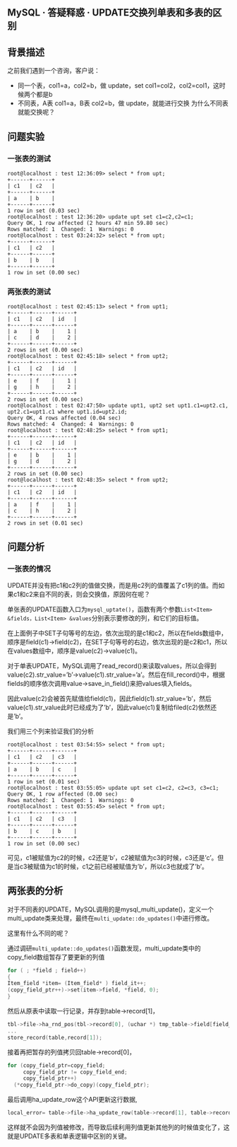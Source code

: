## MySQL · 答疑释惑 · UPDATE交换列单表和多表的区别


    
## 背景描述


之前我们遇到一个咨询，客户说：  

* 同一个表，col1=a，col2=b，做 update，set col1=col2，col2=col1，这时候两个都是b
* 不同表，A表 col1=a，B表 col2=b，做 update，就能进行交换
为什么不同表就能交换呢？


## 问题实验

### 一张表的测试

```LANG
root@localhost : test 12:36:09> select * from upt;
+------+------+  
| c1   | c2   |  
+------+------+  
| a    | b    |  
+------+------+  
1 row in set (0.03 sec)  
root@localhost : test 12:36:20> update upt set c1=c2,c2=c1;
Query OK, 1 row affected (2 hours 47 min 59.80 sec)
Rows matched: 1  Changed: 1  Warnings: 0
root@localhost : test 03:24:32> select * from upt;
+------+------+  
| c1   | c2   |  
+------+------+  
| b    | b    |  
+------+------+  
1 row in set (0.00 sec)  

```

### 两张表的测试

```LANG
root@localhost : test 02:45:13> select * from upt1;
+------+------+------+  
| c1   | c2   | id   |  
+------+------+------+  
| a    | b    |    1 |  
| c    | d    |    2 |  
+------+------+------+  
2 rows in set (0.00 sec)  
root@localhost : test 02:45:18> select * from upt2;
+------+------+------+  
| c1   | c2   | id   |  
+------+------+------+  
| e    | f    |    1 |  
| g    | h    |    2 |  
+------+------+------+  
2 rows in set (0.00 sec)  
root@localhost : test 02:47:50> update upt1, upt2 set upt1.c1=upt2.c1, upt2.c1=upt1.c1 where upt1.id=upt2.id;
Query OK, 4 rows affected (0.04 sec)  
Rows matched: 4  Changed: 4  Warnings: 0  
root@localhost : test 02:48:25> select * from upt1;
+------+------+------+  
| c1   | c2   | id   |  
+------+------+------+  
| e    | b    |    1 |  
| g    | d    |    2 |  
+------+------+------+  
2 rows in set (0.00 sec)  
root@localhost : test 02:48:35> select * from upt2;
+------+------+------+  
| c1   | c2   | id   |  
+------+------+------+  
| a    | f    |    1 |  
| c    | h    |    2 |  
+------+------+------+  
2 rows in set (0.01 sec)  

```

## 问题分析

### 一张表的情况


UPDATE并没有把c1和c2列的值做交换，而是用c2列的值覆盖了c1列的值。而如果c1和c2来自不同的表，则会交换值，原因何在呢？  


单张表的UPDATE函数入口为`mysql_uptate()`，函数有两个参数`List<Item> &fields，List<Item> &values`分别表示要修改的列，和它们的目标值。  


在上面例子中SET子句等号的左边，依次出现的是c1和c2，所以在fields数组中，顺序是field(c1)->field(c2)，在SET子句等号的右边，依次出现的是c2和c1，所以在values数组中，顺序是value(c2)->value(c1)。  


对于单表UPDATE，MySQL调用了read_record()来读取values，所以会得到 value(c2).str_value=’b’->value(c1).str_value=’a’。然后在fill_record()中，根据fields的顺序依次调用value->save_in_field()来把values填入fields。  


因此value(c2)会被首先赋值给field(c1)，因此field(c1).str_value=’b’，然后value(c1).str_value此时已经成为了’b’，因此value(c1)复制给filed(c2)依然还是’b’。  


我们用三个列来验证我们的分析  

```LANG
root@localhost : test 03:54:55> select * from upt;
+------+------+------+  
| c1   | c2   | c3   |  
+------+------+------+  
| a    | b    | c    |  
+------+------+------+  
1 row in set (0.01 sec)  
root@localhost : test 03:55:05> update upt set c1=c2, c2=c3, c3=c1;
Query OK, 1 row affected (0.00 sec)  
Rows matched: 1  Changed: 1  Warnings: 0  
root@localhost : test 03:55:45> select * from upt;
+------+------+------+  
| c1   | c2   | c3   |  
+------+------+------+  
| b    | c    | b    |  
+------+------+------+  
1 row in set (0.00 sec)  

```


可见，c1被赋值为c2的时候，c2还是’b’，c2被赋值为c3的时候，c3还是’c’。但是当c3被赋值为c1的时候，c1之前已经被赋值为’b’，所以c3也就成了’b’。  

## 两张表的分析


对于不同表的UPDATE，MySQL调用的是mysql_multi_update()，定义一个multi_update类来处理，最终在`multi_update::do_updates()`中进行修改。  


这里有什么不同的呢？  


通过调研`multi_update::do_updates()`函数发现，multi_update类中的copy_field数组暂存了要更新的列值  

```cpp
for ( ; *field ; field++)  
{  
Item_field *item= (Item_field* ) field_it++;  
(copy_field_ptr++)->set(item->field, *field, 0);  
}  

```


然后从原表中读取一行记录，并存到table->record[1]，  

```cpp
tbl->file->ha_rnd_pos(tbl->record[0], (uchar *) tmp_table->field[field_num]->ptr)))  
...  
store_record(table,record[1]);  

```


接着再把暂存的列值拷贝回table->record[0]，  

```cpp
for (copy_field_ptr=copy_field;  
     copy_field_ptr != copy_field_end;  
     copy_field_ptr++)  
  (*copy_field_ptr->do_copy)(copy_field_ptr);    

```


最后调用ha_update_row这个API更新这行数据,  

```cpp
local_error= table->file->ha_update_row(table->record[1], table->record[0]);

```


这样就不会因为列值被修改，而导致后续利用列值更新其他列的时候值变化了，这就是UPDATE多表和单表逻辑中区别的关键。  

